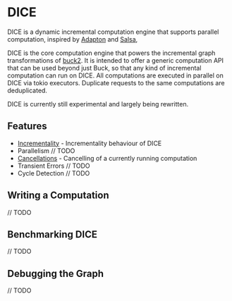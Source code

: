 # DICE

DICE is a dynamic incremental computation engine that supports parallel computation, inspired by
[Adapton](https://docs.rs/adapton/latest/adapton/) and [Salsa](https://github.com/salsa-rs/salsa),

DICE is the core computation engine that powers the incremental graph transformations of [buck2](https://github.com/facebook/buck2).
It is intended to offer a generic computation API that can be used beyond just Buck, so that any kind of incremental computation can run on DICE.
All computations are executed in parallel on DICE via tokio executors. Duplicate requests to the same computations are deduplicated.

DICE is currently still experimental and largely being rewritten.

## Features
- [Incrementality](incrementality.md) - Incrementality behaviour of DICE
- Parallelism // TODO
- [Cancellations](cancellations.md) - Cancelling of a currently running computation
- Transient Errors // TODO
- Cycle Detection // TODO

## Writing a Computation
// TODO


## Benchmarking DICE
// TODO


## Debugging the Graph
// TODO
